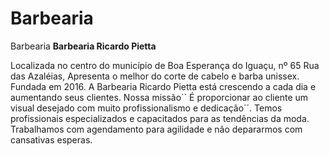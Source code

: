 # Barbearia
Barbearia
**Barbearia Ricardo Pietta**

Localizada no centro do município de Boa Esperança do Iguaçu, nº 65 Rua das Azaléias, Apresenta o melhor do corte de cabelo e barba unissex. Fundada em 2016. A Barbearia Ricardo Pietta está crescendo a cada dia e aumentando seus clientes.
Nossa missão`` É proporcionar ao cliente um visual desejado com muito profissionalismo e dedicação´´.
Temos profissionais especializados e capacitados para as tendências da moda. Trabalhamos com agendamento para agilidade e não depararmos com cansativas esperas.  
